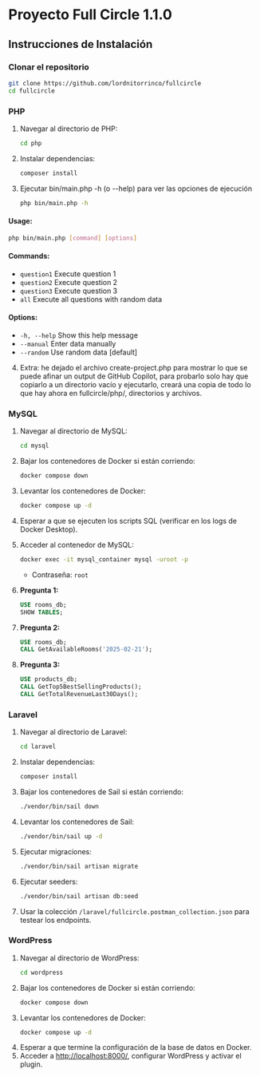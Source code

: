# Proyecto Full Circle 1.1.0

## Instrucciones de Instalación

### Clonar el repositorio
```bash
git clone https://github.com/lordnitorrinco/fullcircle
cd fullcircle
```

### PHP
1. Navegar al directorio de PHP:
    ```bash
    cd php
    ```
2. Instalar dependencias:
    ```bash
    composer install
    ```
3. Ejecutar bin/main.php -h (o --help) para ver las opciones de ejecución
    ```bash
    php bin/main.php -h
    ```

#### Usage:
```bash
php bin/main.php [command] [options]
```

#### Commands:
- `question1`          Execute question 1
- `question2`          Execute question 2
- `question3`          Execute question 3
- `all`                Execute all questions with random data

#### Options:
- `-h, --help`         Show this help message
- `--manual`           Enter data manually
- `--random`           Use random data [default]

4. Extra: he dejado el archivo create-project.php para mostrar lo que se puede afinar un output de GitHub Copilot, para probarlo solo hay que copiarlo a un directorio vacío y ejecutarlo, creará una copia de todo lo que hay ahora en fullcircle/php/, directorios y archivos.

### MySQL
1. Navegar al directorio de MySQL:
    ```bash
    cd mysql
    ```
2. Bajar los contenedores de Docker si están corriendo:
    ```bash
    docker compose down
    ```
3. Levantar los contenedores de Docker:
    ```bash
    docker compose up -d
    ```
4. Esperar a que se ejecuten los scripts SQL (verificar en los logs de Docker Desktop).
5. Acceder al contenedor de MySQL:
    ```bash
    docker exec -it mysql_container mysql -uroot -p
    ```
    - Contraseña: `root`

6. **Pregunta 1:**
    ```sql
    USE rooms_db;
    SHOW TABLES;
    ```
7. **Pregunta 2:**
    ```sql
    USE rooms_db;
    CALL GetAvailableRooms('2025-02-21');
    ```
8. **Pregunta 3:**
    ```sql
    USE products_db;
    CALL GetTop5BestSellingProducts();
    CALL GetTotalRevenueLast30Days();
    ```

### Laravel
1. Navegar al directorio de Laravel:
    ```bash
    cd laravel
    ```
2. Instalar dependencias:
    ```bash
    composer install
    ```
3. Bajar los contenedores de Sail si están corriendo:
    ```bash
    ./vendor/bin/sail down
    ```
4. Levantar los contenedores de Sail:
    ```bash
    ./vendor/bin/sail up -d
    ```
5. Ejecutar migraciones:
    ```bash
    ./vendor/bin/sail artisan migrate
    ```
6. Ejecutar seeders:
    ```bash
    ./vendor/bin/sail artisan db:seed
    ```
7. Usar la colección `/laravel/fullcircle.postman_collection.json` para testear los endpoints.

### WordPress
1. Navegar al directorio de WordPress:
    ```bash
    cd wordpress
    ```
2. Bajar los contenedores de Docker si están corriendo:
    ```bash
    docker compose down
    ```
3. Levantar los contenedores de Docker:
    ```bash
    docker compose up -d
    ```
4. Esperar a que termine la configuración de la base de datos en Docker.
5. Acceder a [http://localhost:8000/](http://localhost:8000/), configurar WordPress y activar el plugin.

